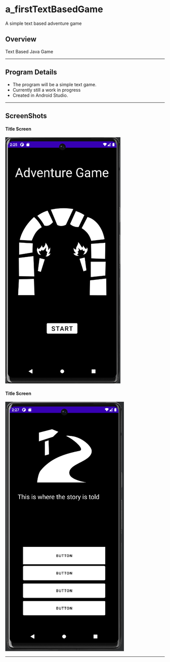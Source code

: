 # a_firstTextBasedGame
A simple text based adventure game

<h2> Overview </h2>
<p>Text Based Java Game </p>
<hr>

<h2> Program Details </h2>
<p>
  <ul>
    <li>The program will be a simple text game.</li>
    <li>Currently still a work in progress</li>
    <li>Created in Android Studio.</li>
  </ul>
</p>
<hr>

<h2> ScreenShots </h2>
<h4>Title Screen</h4>
<img src="screen_shots/screenshot_01_title_screen.png" alt="Picture of title screen" >

<h4>Title Screen</h4>
<img src="screen_shots/screenshot_02_first_game_page.png" alt="Picture of title screen" >


<hr>
